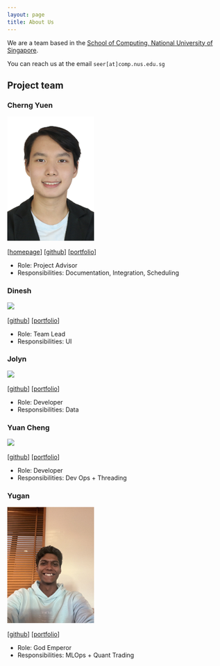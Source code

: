 ```yaml
---
layout: page
title: About Us
---
```


We are a team based in the [School of Computing, National University of Singapore](https://www.comp.nus.edu.sg).

You can reach us at the email `seer[at]comp.nus.edu.sg`

## Project team

### Cherng Yuen

<img src="images/arren11111.png" width="200px">

[[homepage](https://github.com/AY2425S1-CS2103T-F10-2)]
[[github](https://github.com/Arren11111)]
[[portfolio](team/arren11111.md)]

* Role: Project Advisor
* Responsibilities: Documentation, Integration, Scheduling

### Dinesh

<img src="images/johndoe.png" width="200px">

[[github](http://github.com/johndoe)]
[[portfolio](team/johndoe.md)]

* Role: Team Lead
* Responsibilities: UI

### Jolyn

<img src="images/johndoe.png" width="200px">

[[github](http://github.com/johndoe)] [[portfolio](team/johndoe.md)]

* Role: Developer
* Responsibilities: Data

### Yuan Cheng

<img src="images/johndoe.png" width="200px">

[[github](http://github.com/johndoe)]
[[portfolio](team/johndoe.md)]

* Role: Developer
* Responsibilities: Dev Ops + Threading

### Yugan

<img src="images/yugan01.png" width="200px">

[[github](http://github.com/yugan01)]
[[portfolio](team/yugan01.md)]

* Role: God Emperor 
* Responsibilities: MLOps + Quant Trading
